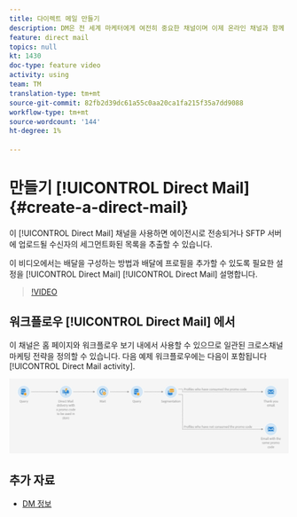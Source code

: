 ```yaml
---
title: 다이렉트 메일 만들기
description: DM은 전 세계 마케터에게 여전히 중요한 채널이며 이제 온라인 채널과 함께 이러한 오프라인 인터랙션을 조정할 수 있습니다. 이메일, 모바일 등 디지털 커뮤니케이션을 지원하는 동일한 엔진을 사용하여 다이렉트 메일러를 개인화할 수 있습니다.
feature: direct mail
topics: null
kt: 1430
doc-type: feature video
activity: using
team: TM
translation-type: tm+mt
source-git-commit: 82fb2d39dc61a55c0aa20ca1fa215f35a7dd9088
workflow-type: tm+mt
source-wordcount: '144'
ht-degree: 1%

---
```



# 만들기 [!UICONTROL Direct Mail] {#create-a-direct-mail}

이 [!UICONTROL Direct Mail] 채널을 사용하면 에이전시로 전송되거나 SFTP 서버에 업로드될 수신자의 세그먼트화된 목록을 추출할 수 있습니다.

이 비디오에서는 배달을 구성하는 방법과 배달에 프로필을 추가할 수 있도록 필요한 설정을 [!UICONTROL Direct Mail] [!UICONTROL Direct Mail] 설명합니다.

>[!VIDEO](https://video.tv.adobe.com/v/23417?quality=12)

## 워크플로우 [!UICONTROL Direct Mail] 에서

이 채널은 홈 페이지와 워크플로우 보기 내에서 사용할 수 있으므로 일관된 크로스채널 마케팅 전략을 정의할 수 있습니다. 다음 예제 워크플로우에는 다음이 포함됩니다 [!UICONTROL Direct Mail activity].

![워크플로우 이미지](/help/assets/direct_mail_examplewf.png)

## 추가 자료

* [DM 정보](https://docs.adobe.com/content/help/en/campaign-standard/using/communication-channels/direct-mail/about-direct-mail.html)
